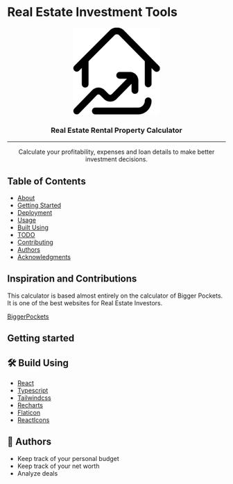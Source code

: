 # Real Estate Investment Tools

<p align="center">
  <a href="" rel="noopener">
 <img width=200px height=200px src="./client//public/favicon.ico" alt="Project logo"></a>
</p>

<h3 align="center">Real Estate Rental Property Calculator</h3>

---

<p align="center"> Calculate your profitability, expenses and loan details to make better investment decisions.
    <br> 
</p>

## Table of Contents

-   [About](#about)
-   [Getting Started](#getting_started)
-   [Deployment](#deployment)
-   [Usage](#usage)
-   [Built Using](#built_using)
-   [TODO](../TODO.md)
-   [Contributing](../CONTRIBUTING.md)
-   [Authors](#authors)
-   [Acknowledgments](#acknowledgement)

## Inspiration and Contributions

This calculator is based almost entirely on the calculator of Bigger Pockets.
It is one of the best websites for Real Estate Investors.

[BiggerPockets](https://www.biggerpockets.com/rental-property-calculator)

## Getting started

## 🛠 Build Using

-   [React](https://react.dev/)
-   [Typescript](https://www.typescriptlang.org/)
-   [Tailwindcss](https://tailwindcss.com/)
-   [Recharts](https://recharts.org/en-US)
-   [Flaticon](https://www.flaticon.com/)
-   [ReactIcons](https://react-icons.github.io/react-icons/)

## 📃 Authors <a name = "authors" ></a>

-   Keep track of your personal budget
-   Keep track of your net worth
-   Analyze deals
